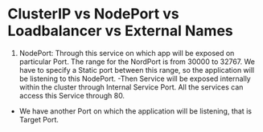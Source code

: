 # ClusterIP vs NodePort vs Loadbalancer vs External Names

1. NodePort: Through this service on which app will be exposed on particular Port.
The range for the NordPort is from 30000 to 32767.
We have to specify a Static port between this range, so the application will be listening to this NodePort.
-Then Service will be exposed internally within the cluster through Internal Service Port. All the services can access this Service through 80.
- We have another Port on which the application will be listening, that is Target Port.

